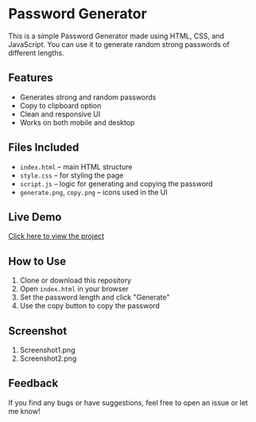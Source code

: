# Password Generator

This is a simple Password Generator made using HTML, CSS, and JavaScript. You can use it to generate random strong passwords of different lengths.

## Features

- Generates strong and random passwords
- Copy to clipboard option
- Clean and responsive UI
- Works on both mobile and desktop

## Files Included

- `index.html` – main HTML structure
- `style.css` – for styling the page
- `script.js` – logic for generating and copying the password
- `generate.png`, `copy.png` – icons used in the UI

## Live Demo

[Click here to view the project](https://random-password-generator-eta-ruby.vercel.app/)

## How to Use

1. Clone or download this repository
2. Open `index.html` in your browser
3. Set the password length and click "Generate"
4. Use the copy button to copy the password

## Screenshot

1. Screenshot1.png
2. Screenshot2.png

## Feedback

If you find any bugs or have suggestions, feel free to open an issue or let me know!
